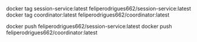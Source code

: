 docker tag session-service:latest feliperodrigues662/session-service:latest
docker tag coordinator:latest feliperodrigues662/coordinator:latest

docker push feliperodrigues662/session-service:latest
docker push feliperodrigues662/coordinator:latest







